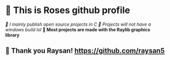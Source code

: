 # **🫶 This is Roses github profile**

*🚀 I mainly publish open source projects in C*
*🧊 Projects will not have a windows build lol*
**👾 Most projects are made with the Raylib graphics library**
## 💝 Thank you Raysan! https://github.com/raysan5

